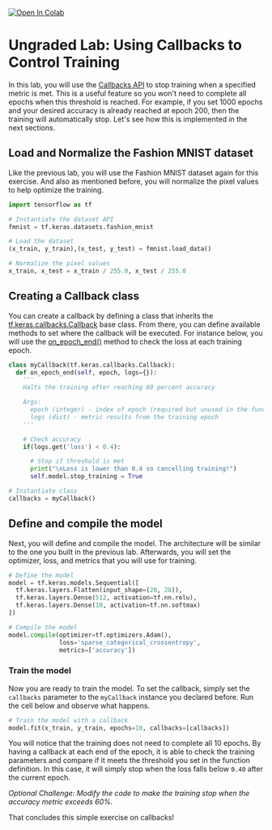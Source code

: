 <a href="https://colab.research.google.com/github/https-deeplearning-ai/tensorflow-1-public/blob/main/C1/W2/ungraded_labs/C1_W2_Lab_2_callbacks.ipynb" target="_parent"><img src="https://colab.research.google.com/assets/colab-badge.svg" alt="Open In Colab"/></a>

# Ungraded Lab: Using Callbacks to Control Training

In this lab, you will use the [Callbacks API](https://keras.io/api/callbacks/) to stop training when a specified metric is met. This is a useful feature so you won't need to complete all epochs when this threshold is reached. For example, if you set 1000 epochs and your desired accuracy is already reached at epoch 200, then the training will automatically stop. Let's see how this is implemented in the next sections.


## Load and Normalize the Fashion MNIST dataset

Like the previous lab, you will use the Fashion MNIST dataset again for this exercise. And also as mentioned before, you will normalize the pixel values to help optimize the training.


```python
import tensorflow as tf

# Instantiate the dataset API
fmnist = tf.keras.datasets.fashion_mnist

# Load the dataset
(x_train, y_train),(x_test, y_test) = fmnist.load_data()

# Normalize the pixel values
x_train, x_test = x_train / 255.0, x_test / 255.0
```

## Creating a Callback class

You can create a callback by defining a class that inherits the [tf.keras.callbacks.Callback](https://www.tensorflow.org/api_docs/python/tf/keras/callbacks/Callback) base class. From there, you can define available methods to set where the callback will be executed. For instance below, you will use the [on_epoch_end()](https://www.tensorflow.org/api_docs/python/tf/keras/callbacks/Callback#on_epoch_end) method to check the loss at each training epoch.


```python
class myCallback(tf.keras.callbacks.Callback):
  def on_epoch_end(self, epoch, logs={}):
    '''
    Halts the training after reaching 60 percent accuracy

    Args:
      epoch (integer) - index of epoch (required but unused in the function definition below)
      logs (dict) - metric results from the training epoch
    '''

    # Check accuracy
    if(logs.get('loss') < 0.4):

      # Stop if threshold is met
      print("\nLoss is lower than 0.4 so cancelling training!")
      self.model.stop_training = True

# Instantiate class
callbacks = myCallback()
```

## Define and compile the model

Next, you will define and compile the model. The architecture will be similar to the one you built in the previous lab. Afterwards, you will set the optimizer, loss, and metrics that you will use for training.


```python
# Define the model
model = tf.keras.models.Sequential([
  tf.keras.layers.Flatten(input_shape=(28, 28)),
  tf.keras.layers.Dense(512, activation=tf.nn.relu),
  tf.keras.layers.Dense(10, activation=tf.nn.softmax)
])

# Compile the model
model.compile(optimizer=tf.optimizers.Adam(),
              loss='sparse_categorical_crossentropy',
              metrics=['accuracy'])


```

### Train the model

Now you are ready to train the model. To set the callback, simply set the `callbacks` parameter to the `myCallback` instance you declared before. Run the cell below and observe what happens.


```python
# Train the model with a callback
model.fit(x_train, y_train, epochs=10, callbacks=[callbacks])
```

You will notice that the training does not need to complete all 10 epochs. By having a callback at each end of the epoch, it is able to check the training parameters and compare if it meets the threshold you set in the function definition. In this case, it will simply stop when the loss falls below `0.40` after the current epoch.

*Optional Challenge: Modify the code to make the training stop when the accuracy metric exceeds 60%.*

That concludes this simple exercise on callbacks!
